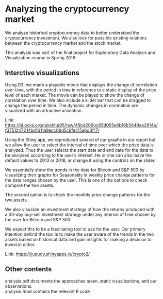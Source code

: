 # Analyzing the cryptocurrency market

We analyze historical cryptocurrency data to better understand the cryptocurrency investment. We also look for possible existing relations between the cryptocurrency market and the stock market. 

This analysis was part of the final project for Exploratory Data Analysis and Visualization course in Spring 2018.

## Interctive visualizations

Using D3, we made a playable movie that displays the change of correlation over time, with the period in time in reference to a static display of the price level of each market. The movie can be played to show the change of correlation over time. We also include a slider bar that can be dragged to change the period in time. The dynamic changes in correlation are visualized with an attractive animation.

Link: https://bl.ocks.org/rakshita95/raw/49bd209bc85d095e6b16b5449ae2914e/f3751247214bd1611a8ecc09d5c6fec15a6d3f17/

Using the Shiny app, we reproduced several of our graphs in our report but we allow the user to select the interval of time over which the price data is analyzed. Thus the user selects the start date and end date for the data to be analysed according to the user’s interest. He or she can also leave the default values to 2013 or 2018, or change it using the controls on the slider.

We essentially show the trends in the data for Bitcoin and S&P 500 by visualizing their graphs for Seasonality in weekly price change patterns for the date ranges chosen by the user. This is one of the options to check compare the two assets.

The second option is to check the monthly price change patterns for the two assets.

We also visualize an investment strategy of how the returns produced with a 30-day buy-sell investment strategy under any interval of time chosen by the user for Bitcoin and S&P 500.

We expect this to be a fascinating tool to use for the user. Our primary intention behind the tool is to make the user aware of the trends in the two assets based on historical data and gain insights for making a decision to invest in either.

Link: https://ijupudy.shinyapps.io/crypto2/

## Other contents
analysis.pdf documents the approaches taken, static visualizations, and our observations.   
analysis.Rmd contains the relevant R code 
